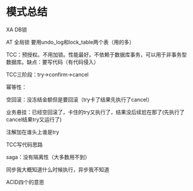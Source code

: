 # 模式总结

XA DB锁

AT 全局锁 要用undo_log和lock_table两个表（用的多）

TCC：预授权。不用加锁。性能最好。不依赖于数据库事务，可以用于非事务型数据库。缺点：要写代码（有代码侵入）

TCC三阶段：try->confirm->cancel

幂等性：

空回滚：没冻结金额但是要回滚（try卡了结果先执行了cancel）

业务悬挂：已经空回滚了，卡住的try又执行了，结果没后续尬在那了(先执行了cancel结果try又运行了)

注解加在谁头上谁是try

TCC写代码思路

saga：没有隔离性（大多数用不到）

同步我大概知道什么时候执行，异步我不知道

ACID四个的意思